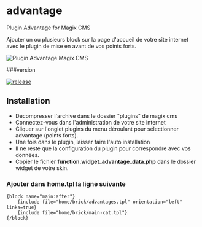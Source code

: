 # advantage
Plugin Advantage for Magix CMS

Ajouter un ou plusieurs block sur la page d'accueil de votre site internet avec le plugin de mise en avant de vos points forts.

![Plugin Advantage Magix CMS](https://cloud.githubusercontent.com/assets/356674/12450032/886a4f40-bf81-11e5-84cf-20cb19ba4a08.png "Plugin Advantage ou points fort dans Magix CMS")

###version 

[![release](https://img.shields.io/github/release/magix-cms/advantage.svg)](https://github.com/magix-cms/advantage/releases/latest)


## Installation
 * Décompresser l'archive dans le dossier "plugins" de magix cms
 * Connectez-vous dans l'administration de votre site internet
 * Cliquer sur l'onglet plugins du menu déroulant pour sélectionner advantage (points forts).
 * Une fois dans le plugin, laisser faire l'auto installation
 * Il ne reste que la configuration du plugin pour correspondre avec vos données.
 * Copier le fichier **function.widget_advantage_data.php** dans le dossier widget de votre skin.

### Ajouter dans home.tpl la ligne suivante

```smarty
{block name="main:after"}
    {include file="home/brick/advantages.tpl" orientation="left" links=true}
    {include file="home/brick/main-cat.tpl"}
{/block}
````